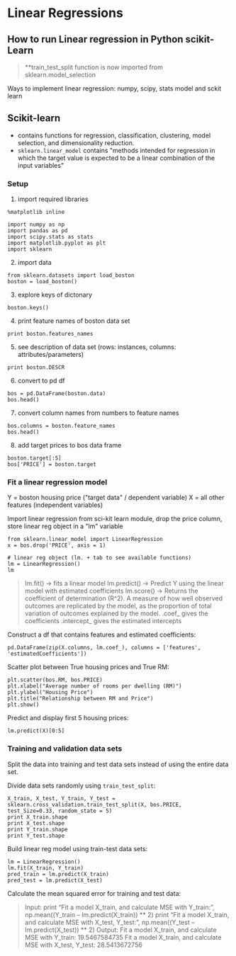# Linear Regressions
## How to run Linear regression in Python scikit-Learn

>  **train_test_split function is now imported from sklearn.model_selection

Ways to implement linear regression:
numpy, scipy, stats model and sckit learn

## Scikit-learn
- contains functions for regression, classification, clustering, model selection, and dimensionality reduction. 
- `sklearn.linear_model` contains "methods intended for regression in which the target value is expected to be a linear combination of the input variables"

### Setup 
1. import required libraries
```
%matplotlib inline

import numpy as np
import pandas as pd
import scipy.stats as stats
import matplotlib.pyplot as plt
import sklearn
```
2. import data
```
from sklearn.datasets import load_boston
boston = load_boston()
```
3. explore keys of dictonary
```
boston.keys()
```
4. print feature names of boston data set
```
print boston.features_names
```
5. see description of data set (rows: instances, columns: attributes/parameters)
```
print boston.DESCR
```
6. convert to pd df
```
bos = pd.DataFrame(boston.data)
bos.head()
```
7. convert column names from numbers to feature names
```
bos.columns = boston.feature_names
bos.head()
```
8. add target prices to bos data frame
```
boston.target[:5]
bos['PRICE'] = boston.target
```

### Fit a linear regression model
Y = boston housing price ("target data" / dependent variable)
X = all other features (independent variables)

Import linear regression from sci-kit learn module, drop the price column, store linear reg object in a "lm" variable
```
from sklearn.linear_model import LinearRegression
x = bos.drop('PRICE', axis = 1)

# linear reg object (lm. + tab to see available functions)
lm = LinearRegression()
lm
```
> lm.fit() -> fits a linear model
lm.predict() -> Predict Y using the linear model with estimated coefficients
lm.score() -> Returns the coefficient of determination (R^2). A measure of how well observed outcomes are replicated by the model, as the proportion of total variation of outcomes explained by the model.
.coef_ gives the coefficients
.intercept_ gives the estimated intercepts

Construct a df that contains features and estimated coefficients:
```
pd.DataFrame(zip(X.columns, lm.coef_), columns = ['features', 'estimatedCoefficients'])
```
Scatter plot between True housing prices and True RM:
```
plt.scatter(bos.RM, bos.PRICE)
plt.xlabel("Average number of rooms per dwelling (RM)") 
plt.ylabel("Housing Price")
plt.title("Relationship between RM and Price")
plt.show()
```
Predict and display first 5 housing prices:
```
lm.predict(X)[0:5]
```
### Training and validation data sets
Split the data into training and test data sets instead of using the entire data set. 

Divide data sets randomly using `train_test_split`:
```
X_train, X_test, Y_train, Y_test = sklearn.cross_validation.train_test_split(X, bos.PRICE, test_Size=0.33, random_state = 5)
print X_train.shape
print X_test.shape
print Y_train.shape
print Y_test.shape
```
Build linear reg model using train-test data sets:
```
lm = LinearRegression()
lm.fit(X_train, Y_train)
pred_train = lm.predict(X_train)
pred_test = lm.predict(X_test)
```
Calculate the mean squared error for training and test data:
> Input:
print “Fit a model X_train, and calculate MSE with Y_train:”, np.mean((Y_train – lm.predict(X_train)) ** 2)
print “Fit a model X_train, and calculate MSE with X_test, Y_test:”, np.mean((Y_test – lm.predict(X_test)) ** 2)
Output:
Fit a model X_train, and calculate MSE with Y_train: 19.5467584735 Fit a model X_train, and calculate MSE with X_test, Y_test: 28.5413672756







